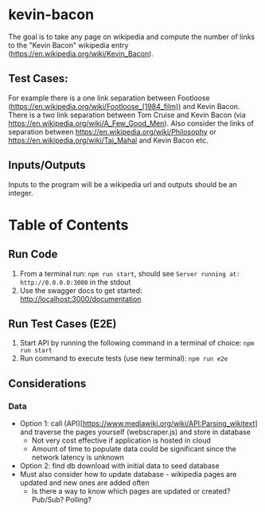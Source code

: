 # kevin-bacon
The goal is to take any page on wikipedia and compute the number of links to the "Kevin Bacon" wikipedia entry (https://en.wikipedia.org/wiki/Kevin_Bacon).


## Test Cases:
For example there is a one link separation between Footloose (https://en.wikipedia.org/wiki/Footloose_(1984_film)) and Kevin Bacon.
There is a two link separation between Tom Cruise and Kevin Bacon (via https://en.wikipedia.org/wiki/A_Few_Good_Men).
Also consider the links of separation between https://en.wikipedia.org/wiki/Philosophy or https://en.wikipedia.org/wiki/Taj_Mahal and Kevin Bacon etc.

## Inputs/Outputs
Inputs to the program will be a wikipedia url and outputs should be an integer.

# Table of Contents

## Run Code
1. From a terminal run: `npm run start`, should see `Server running at: http://0.0.0.0:3000` in the stdout
2. Use the swagger docs to get started: [http://localhost:3000/documentation](http://localhost:3000/documentation)

## Run Test Cases (E2E)
1. Start API by running the following command in a terminal of choice: `npm run start`
2. Run command to execute tests (use new terminal): `npm run e2e`

## Considerations

### Data
- Option 1: call (API)[https://www.mediawiki.org/wiki/API:Parsing_wikitext] and traverse the pages yourself (webscraper.js) and store in database
    - Not very cost effective if application is hosted in cloud
    - Amount of time to populate data could be significant since the network latency is unknown
- Option 2: find db download with initial data to seed  database
- Must also consider how to update database - wikipedia pages are updated and new ones are added often
    - Is there a way to know which pages are updated or created? Pub/Sub? Polling?
